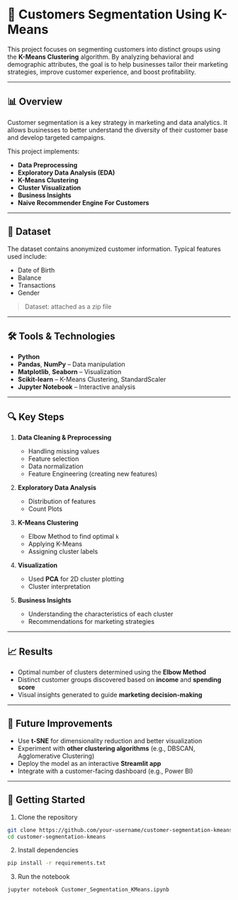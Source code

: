 # 🧠 Customers Segmentation Using K-Means

This project focuses on segmenting customers into distinct groups using the **K-Means Clustering** algorithm. By analyzing behavioral and demographic attributes, the goal is to help businesses tailor their marketing strategies, improve customer experience, and boost profitability.

---

## 📊 Overview

Customer segmentation is a key strategy in marketing and data analytics. It allows businesses to better understand the diversity of their customer base and develop targeted campaigns.

This project implements:
- **Data Preprocessing**
- **Exploratory Data Analysis (EDA)**
- **K-Means Clustering**
- **Cluster Visualization**
- **Business Insights**
- **Naive Recommender Engine For Customers**

---

## 📁 Dataset

The dataset contains anonymized customer information. Typical features used include:
- Date of Birth  
- Balance
- Transactions 
- Gender 

> Dataset: attached as a zip file

---

## 🛠️ Tools & Technologies

- **Python**
- **Pandas**, **NumPy** – Data manipulation
- **Matplotlib**, **Seaborn** – Visualization
- **Scikit-learn** – K-Means Clustering, StandardScaler
- **Jupyter Notebook** – Interactive analysis

---

## 🔍 Key Steps

1. **Data Cleaning & Preprocessing**  
   - Handling missing values  
   - Feature selection  
   - Data normalization
   - Feature Engineering (creating new features)

2. **Exploratory Data Analysis**  
   - Distribution of features  
   - Count Plots

3. **K-Means Clustering**  
   - Elbow Method to find optimal `k`  
   - Applying K-Means  
   - Assigning cluster labels

4. **Visualization**  
   - Used **PCA** for 2D cluster plotting
   - Cluster interpretation

5. **Business Insights**  
   - Understanding the characteristics of each cluster  
   - Recommendations for marketing strategies

---

## 📈 Results

- Optimal number of clusters determined using the **Elbow Method**  
- Distinct customer groups discovered based on **income** and **spending score**  
- Visual insights generated to guide **marketing decision-making**

---

## 📌 Future Improvements

- Use **t-SNE** for dimensionality reduction and better visualization  
- Experiment with **other clustering algorithms** (e.g., DBSCAN, Agglomerative Clustering)  
- Deploy the model as an interactive **Streamlit app**  
- Integrate with a customer-facing dashboard (e.g., Power BI)

---

## 🚀 Getting Started

1. Clone the repository  
```bash
git clone https://github.com/your-username/customer-segmentation-kmeans.git
cd customer-segmentation-kmeans
```

2. Install dependencies
```bash
pip install -r requirements.txt
```

3. Run the notebook
```bash
jupyter notebook Customer_Segmentation_KMeans.ipynb
```
